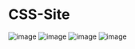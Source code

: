 # CSS-Site

![image](https://github.com/Manishakesarwani/CSS-Site/assets/72316941/302d8ff3-5879-409e-95de-8034c6ec9fe2)
![image](https://github.com/Manishakesarwani/CSS-Site/assets/72316941/488fe3c5-8485-456f-b422-7514577b4632)
![image](https://github.com/Manishakesarwani/CSS-Site/assets/72316941/e6820bc9-093c-42f7-9339-f2678c469ea6)
![image](https://github.com/Manishakesarwani/CSS-Site/assets/72316941/18340e39-fc06-4a0a-81ec-676486f66db4)
